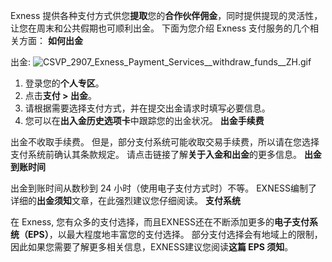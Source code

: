 
Exness 提供各种支付方式供您**提取**您的**合作伙伴佣金**，同时提供提现的灵活性，让您在周末和公共假期也可顺利出金。
下面为您介绍 Exness 支付服务的几个相关方面：
**如何出金**
 
出金:
![CSVP_2907_Exness_Payment_Services__withdraw_funds__ZH.gif](https://testingcf.jsdelivr.net/gh/jarlin8/OSS@main/exhelp/CSVP_2907_Exness_Payment_Services__withdraw_funds__EN__1_.gif)
1. 登录您的**个人专区**。
2. 点击**支付 > 出金**。
3. 请根据需要选择支付方式，并在提交出金请求时填写必要信息。
4. 您可以在**出入金历史选项卡**中跟踪您的出金状况。
**出金手续费**
 
出金不收取手续费。 但是，部分支付系统可能收取交易手续费，所以请在您选择支付系统前确认其条款规定。
请点击链接了解**关于入金和出金**的更多信息。
**出金到账时间**
 
出金到账时间从数秒到 24 小时（使用电子支付方式时）不等。 EXNESS编制了详细的**出金须知**文章，在此强烈建议您仔细阅读。
**支付系统**
 
在 Exness, 您有众多的支付选择，而且EXNESS还在不断添加更多的**电子支付系统（EPS）**，以最大程度地丰富您的支付选择。 部分支付选择会有地域上的限制，因此如果您需要了解更多相关信息，EXNESS建议您阅读**这篇 EPS 须知**。